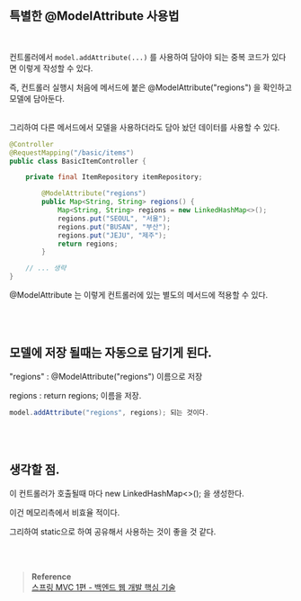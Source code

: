 ## 특별한 @ModelAttribute 사용법

<br/>

컨트롤러에서 `model.addAttribute(...)` 를 사용하여 담아야 되는 중복 코드가 있다면 이렇게 작성할 수 있다. 

즉, 컨트롤러 실행시 처음에 메서드에 붙은 @ModelAttribute("regions") 을 확인하고 모델에 담아둔다. 

<br/>그리하여 다른 메서드에서 모델을 사용하더라도 담아 놨던 데이터를 사용할 수 있다.

```java
@Controller
@RequestMapping("/basic/items")
public class BasicItemController {

    private final ItemRepository itemRepository;

		@ModelAttribute("regions")
		public Map<String, String> regions() {
		    Map<String, String> regions = new LinkedHashMap<>();
		    regions.put("SEOUL", "서울");
		    regions.put("BUSAN", "부산");
		    regions.put("JEJU", "제주");
		    return regions;
		}

    // ... 생략
}
```

@ModelAttribute 는 이렇게 컨트롤러에 있는 별도의 메서드에 적용할 수 있다.

<br/><br/>

## 모델에 저장 될때는 자동으로 담기게 된다.

"regions" : @ModelAttribute("regions") 이름으로 저장

regions : return regions; 이름을 저장.

```java
model.addAttribute("regions", regions); 되는 것이다.
```

<br/><br/>

## 생각할 점.

이 컨트롤러가 호출될때 마다 new LinkedHashMap<>(); 을 생성한다.

이건 메모리측에서 비효율 적이다.

그리하여 static으로 하여 공유해서 사용하는 것이 좋을 것 같다.


<br/><br/>

>**Reference** <br/>[스프링 MVC 1편 - 백엔드 웹 개발 핵심 기술](https://www.inflearn.com/course/%EC%8A%A4%ED%94%84%EB%A7%81-mvc-1)